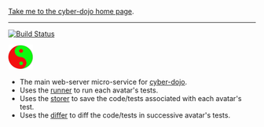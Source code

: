 
[Take me to the cyber-dojo home page](https://github.com/cyber-dojo/cyber-dojo).

- - - -

[![Build Status](https://travis-ci.org/cyber-dojo/web.svg?branch=master)](https://travis-ci.org/cyber-dojo/web)

<img src="https://raw.githubusercontent.com/cyber-dojo/nginx/master/images/home_page_logo.png" alt="cyber-dojo yin/yang logo" width="50px" height="50px"/>

- The main web-server micro-service for [cyber-dojo](http://cyber-dojo.org).
- Uses the [runner](https://github.com/cyber-dojo/runner) to run each avatar's tests.
- Uses the [storer](https://github.com/cyber-dojo/storer) to save the code/tests associated with each avatar's test.
- Uses the [differ](https://github.com/cyber-dojo/differ) to diff the code/tests in successive avatar's tests.
